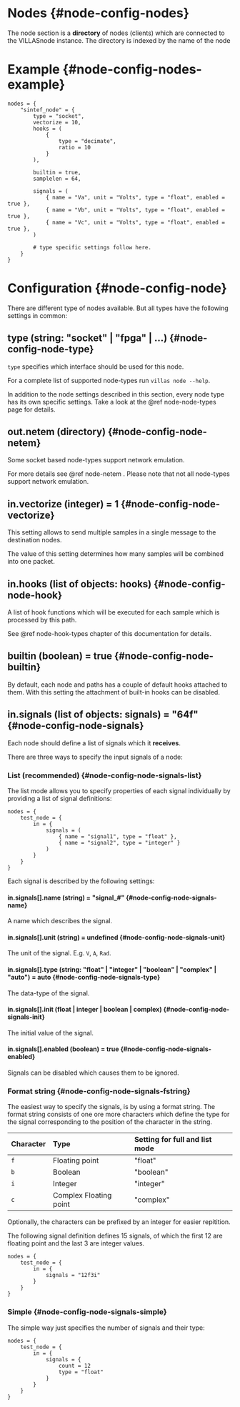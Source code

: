 # Nodes {#node-config-nodes}

The node section is a **directory** of nodes (clients) which are connected to the VILLASnode instance.
The directory is indexed by the name of the node

# Example {#node-config-nodes-example}

<!-- TODO: Convert to json -->
```
nodes = {
	"sintef_node" = {
		type = "socket",
		vectorize = 10,
		hooks = (
			{
				type = "decimate",
				ratio = 10
			}
		),

		builtin = true,
		samplelen = 64,

		signals = (
			{ name = "Va", unit = "Volts", type = "float", enabled = true },
			{ name = "Vb", unit = "Volts", type = "float", enabled = true },
			{ name = "Vc", unit = "Volts", type = "float", enabled = true },
		)

		# type specific settings follow here.
	}
}
```

# Configuration {#node-config-node}

There are different type of nodes available. But all types have the following settings in common:

## type (string: "socket" | "fpga" | ...) {#node-config-node-type}

`type` specifies which interface should be used for this node.

For a complete list of supported node-types run `villas node --help`.

In addition to the node settings described in this section, every node type has its own specific settings.
Take a look at the @ref node-node-types page for details.

## out.netem (directory) {#node-config-node-netem}

Some socket based node-types support network emulation.

For more details see @ref node-netem . Please note that not all node-types support network emulation.

## in.vectorize (integer) = 1 {#node-config-node-vectorize}

This setting allows to send multiple samples in a single message to the destination nodes.

The value of this setting determines how many samples will be combined into one packet.

## in.hooks (list of objects: hooks) {#node-config-node-hook}

A list of hook functions which will be executed for each sample which is processed by this path.

See @ref node-hook-types chapter of this documentation for details.

## builtin (boolean) = true {#node-config-node-builtin}

By default, each node and paths has a couple of default hooks attached to them.
With this setting the attachment of built-in hooks can be disabled.

## in.signals (list of objects: signals) = "64f" {#node-config-node-signals}

Each node should define a list of signals which it **receives**.

There are three ways to specify the input signals of a node:

### List (recommended)  {#node-config-node-signals-list}

The list mode allows you to specify properties of each signal individually by providing a list of signal definitions:

<!-- TODO: Convert to json -->
```
nodes = {
	test_node = {
		in = {
			signals = (
				{ name = "signal1", type = "float" },
				{ name = "signal2", type = "integer" }
			)
		}
	}
}
```

Each signal is described by the following settings:

#### in.signals[].name (string) = "signal_#" {#node-config-node-signals-name}

A name which describes the signal.

#### in.signals[].unit (string) = undefined {#node-config-node-signals-unit}

The unit of the signal. E.g. `V`, `A`, `Rad`.

#### in.signals[].type (string: "float" | "integer" | "boolean" | "complex" | "auto") = auto {#node-config-node-signals-type}

The data-type of the signal.

#### in.signals[].init (float | integer | boolean | complex) {#node-config-node-signals-init}

The initial value of the signal.

#### in.signals[].enabled (boolean) = true {#node-config-node-signals-enabled}

Signals can be disabled which causes them to be ignored.

### Format string  {#node-config-node-signals-fstring}

The easiest way to specify the signals, is by using a format string.
The format string consists of one ore more characters which define the type for the signal corresponding to the position of the character in the string.

| Character | Type            | Setting for full and list mode |
|:---       |:---             |:---
| `f`       | Floating point | "float" |
| `b`       | Boolean | "boolean" |
| `i`       | Integer | "integer" |
| `c`       | Complex Floating point | "complex" |

Optionally, the characters can be prefixed by an integer for easier repitition.

The following signal definition defines 15 signals, of which the first 12 are floating point and the last 3 are integer values.

<!-- TODO: Convert to json -->
```
nodes = {
	test_node = {
		in = {
			signals = "12f3i"
		}
	}
}
```

### Simple  {#node-config-node-signals-simple}

The simple way just specifies the number of signals and their type:

<!-- TODO: Convert to json -->
```
nodes = {
	test_node = {
		in = {
			signals = {
				count = 12
				type = "float"
			}
		}
	}
}
```
